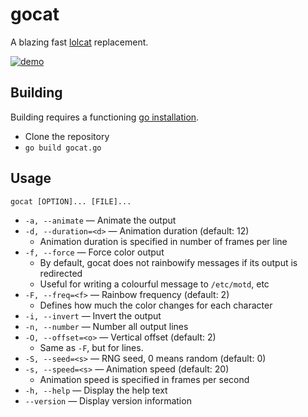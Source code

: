 # gocat

A blazing fast [lolcat](https://github.com/busyloop/lolcat) replacement.

[![demo](https://asciinema.org/a/4bfe41lnu96yx1rvgxrop6g5v.png)](https://asciinema.org/a/4bfe41lnu96yx1rvgxrop6g5v?autoplay=1)

## Building

Building requires a functioning [go installation](https://golang.org/doc/install#install).

- Clone the repository
- `go build gocat.go`

## Usage

`gocat [OPTION]... [FILE]...`

- `-a, --animate` — Animate the output
- `-d, --duration=<d>` — Animation duration (default: 12)
    - Animation duration is specified in number of frames per line
- `-f, --force` — Force color output
    - By default, gocat does not rainbowify messages if its output is redirected
    - Useful for writing a colourful message to `/etc/motd`, etc
- `-F, --freq=<f>` — Rainbow frequency (default: 2)
    - Defines how much the color changes for each character
- `-i, --invert` — Invert the output
- `-n, --number` — Number all output lines
- `-O, --offset=<o>` — Vertical offset (default: 2)
    - Same as `-F`, but for lines.
- `-S, --seed=<s>` — RNG seed, 0 means random (default: 0)
- `-s, --speed=<s>` — Animation speed (default: 20)
    - Animation speed is specified in frames per second
- `-h, --help` — Display the help text
- `--version` — Display version information
